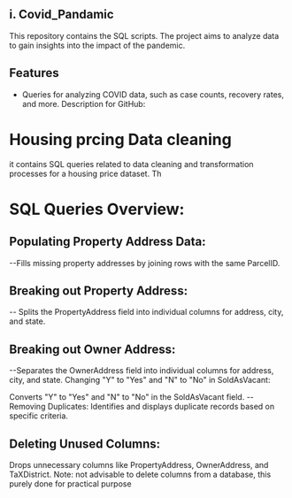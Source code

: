 
## i. Covid_Pandamic 
This repository contains the SQL scripts. The project aims to analyze data to gain insights into the impact of the pandemic.

## Features

- Queries for analyzing COVID data, such as case counts, recovery rates, and more.
Description for GitHub:

# Housing prcing Data cleaning

it contains SQL queries related to data cleaning and transformation processes for a housing price dataset. Th

# SQL Queries Overview:
## Populating Property Address Data:
--Fills missing property addresses by joining rows with the same ParcelID.

## Breaking out Property Address:
-- Splits the PropertyAddress field into individual columns for address, city, and state.

## Breaking out Owner Address:
--Separates the OwnerAddress field into individual columns for address, city, and state.
Changing "Y" to "Yes" and "N" to "No" in SoldAsVacant:

Converts "Y" to "Yes" and "N" to "No" in the SoldAsVacant field.
-- Removing Duplicates:
Identifies and displays duplicate records based on specific criteria.

## Deleting Unused Columns:
Drops unnecessary columns like PropertyAddress, OwnerAddress, and TaXDistrict.
Note: not advisable to delete columns from a database, this purely done for practical purpose
